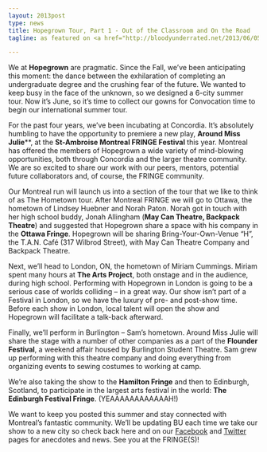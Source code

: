 ```yaml
---
layout: 2013post
type: news
title: Hopegrown Tour, Part 1 - Out of the Classroom and On the Road 
tagline: as featured on <a href="http://bloodyunderrated.net/2013/06/05/hopegrown-tour-part-1-out-of-the-classroom-and-on-the-road/">http://bloodyunderrated.net</a>

---
```

We at **Hopegrown** are pragmatic. Since the Fall, we’ve been anticipating this moment: the dance between the exhilaration of completing an undergraduate degree and the crushing fear of the future. We wanted to keep busy in the face of the unknown, so we designed a 6-city summer tour. Now it’s June, so it’s time to collect our gowns for Convocation time to begin our international summer tour.

For the past four years, we’ve been incubating at Concordia. It’s absolutely humbling to have the opportunity to premiere a new play, **Around Miss Julie****, at the **St-Ambroise Montreal FRINGE Festival** this year. Montreal has offered the members of Hopegrown a wide variety of mind-blowing opportunities, both through Concordia and the larger theatre community. We are so excited to share our work with our peers, mentors, potential future collaborators and, of course, the FRINGE community.

Our Montreal run will launch us into a section of the tour that we like to think of as The Hometown tour. After Montreal FRINGE we will go to Ottawa, the hometown of Lindsey Huebner and Norah Paton. Norah got in touch with her high school buddy, Jonah Allingham (**May Can Theatre, Backpack Theatre**) and suggested that Hopegrown share a space with his company in the **Ottawa Fringe**. Hopegrown will be sharing Bring-Your-Own-Venue “H”, the T.A.N. Café (317 Wilbrod Street), with May Can Theatre Company and Backpack Theatre.

Next, we’ll head to London, ON, the hometown of Miriam Cummings. Miriam spent many hours at **The Arts Project**, both onstage and in the audience, during high school. Performing with Hopegrown in London is going to be a serious case of worlds colliding – in a great way. Our show isn’t part of a Festival in London, so we have the luxury of pre- and post-show time. Before each show in London, local talent will open the show and Hopegrown will facilitate a talk-back afterward.

Finally, we’ll perform in Burlington – Sam’s hometown. Around Miss Julie will share the stage with a number of other companies as a part of the **Flounder Festival**, a weekend affair housed by Burlington Student Theatre. Sam grew up performing with this theatre company and doing everything from organizing events to sewing costumes to working at camp.

We’re also taking the show to the **Hamilton Fringe** and then to Edinburgh, Scotland, to participate in the largest arts festival in the world: **The Edinburgh Festival Fringe**. (YEAAAAAAAAAAAAH!)

We want to keep you posted this summer and stay connected with Montreal’s fantastic community. We’ll be updating BU each time we take our show to a new city so check back here and on our [Facebook](https://www.facebook.com/HopegrownProductions) and [Twitter](https://twitter.com/HopegrownPro) pages for anecdotes and news. See you at the FRINGE(S)!